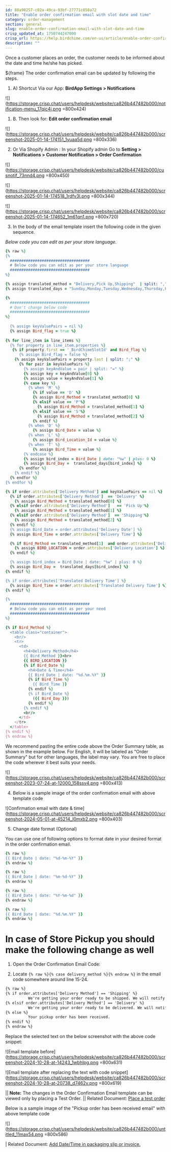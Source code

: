 ```yaml
---
id: 88a90257-c02a-49ca-93bf-27771c858a72
title: "Enable order confirmation email with slot date and time"
category: order-management
section: general
slug: enable-order-confirmation-email-with-slot-date-and-time
crisp_updated_at: 1750744247000
crisp_url: https://help.birdchime.com/en-us/article/enable-order-confirmation-email-with-slot-date-and-time-iju71t/
description: ""
---
```


Once a customer places an order, the customer needs to be informed about the date and time he/she has picked.

${frame}[](https://www.youtube.com/embed/rRfxDRGh_JA)
The order confirmation email can be updated by following the steps.

1. A) Shortcut Via our App: **BirdApp Settings > Notifications**

![](https://storage.crisp.chat/users/helpdesk/website/ca826b447482b000/notification-menu_17qic4j.png =800x424)

1. B. Then look for: **Edit order confirmation email**

![](https://storage.crisp.chat/users/helpdesk/website/ca826b447482b000/screenshot-2025-01-14-174151_1yuaa5d.png =800x336)

2. Or Via Shopify Admin : In your Shopify admin Go to **Setting > Notifications > Customer Notification > Order Confirmation**

![](https://storage.crisp.chat/users/helpdesk/website/ca826b447482b000/cusnotif_73nnd4.png =800x450)

![](https://storage.crisp.chat/users/helpdesk/website/ca826b447482b000/screenshot-2025-01-14-174518_1rdfv3l.png =800x344)

![](https://storage.crisp.chat/users/helpdesk/website/ca826b447482b000/screenshot-2025-01-14-174652_1m61qn1.png =800x720)

3. In the body of the email template insert the following code in the given sequence.

*Below code you can edit as per your store language.*
```ruby
{% raw %}
{% 
  ###################################
  # Below code you can edit as per your store language
  ###################################
%}

{% assign translated_method = "Delivery,Pick Up,Shipping"  | split: "," %}
{% assign translated_days = "Sunday,Monday,Tuesday,Wednesday,Thursday,Friday,Saturday"  | split: "," %}

{% 
  ###################################
  # Don't change below code
  ###################################
%}
  
  {% assign keyValuePairs = nil %}
  {% assign Bird_flag = true %}
        
{% for line_item in line_items %}
  {% for property in line_item.properties %}
   {% if property.first == '_BirdChimeSlotId' and Bird_flag %}
      {% assign Bird_flag = false %}  
    {% assign keyValuePairs = property.last | split: ";" %}
      {% for pair in keyValuePairs %}
        {% assign keyAndValue = pair | split: "=" %}
        {% assign key = keyAndValue[0] %}
        {% assign value = keyAndValue[1] %}
        {% case key %}
          {% when 'M' %}
            {% if value == 'D' %}
            {% assign Bird_Method = translated_method[0] %}
            {% elsif value == 'P'%}
              {% assign Bird_Method = translated_method[1] %}
            {% elsif value == 'S'%}
              {% assign Bird_Method = translated_method[2] %}
            {% endif %}
          {% when 'D' %}
            {% assign Bird_Date = value %}
          {% when 'L' %}
            {% assign Bird_Location_Id = value %}
          {% when 'T' %}
            {% assign Bird_Time = value %}
        {% endcase %}
        {% assign bird_index = Bird_Date | date: "%w" | plus: 0 %}
        {% assign Bird_Day =  translated_days[bird_index] %}
      {% endfor %}
    {% endif %}
  {% endfor %}
{% endfor %}

{% if order.attributes['Delivery Method'] and keyValuePairs == nil %}
  {% if order.attributes['Delivery Method']  == 'Delivery' %}
    {% assign Bird_Method = translated_method[0] %}
  {% elsif order.attributes['Delivery Method']   == 'Pick Up'%}
    {% assign Bird_Method = translated_method[1] %}
  {% elsif order.attributes['Delivery Method']  == 'Shipping'%}
    {% assign Bird_Method = translated_method[2] %}
  {% endif %}
  {% assign Bird_Date = order.attributes['Delivery Date'] %}
  {% assign Bird_Time = order.attributes['Delivery Time'] %} 

  {% if Bird_Method == translated_method[1]  and order.attributes['Delivery Location'] %}
    {% assign BIRD_LOCATION = order.attributes['Delivery Location'] %}
  {% endif %}

  {% assign bird_index = Bird_Date | date: "%w" | plus: 0 %}
  {% assign Bird_Day =  translated_days[bird_index] %}
{% endif %}

{% if order.attributes['Translated Delivery Time'] %}
  {% assign Bird_Time = order.attributes['Translated Delivery Time'] %} 
{% endif %}

{% 
  ###################################
  # Below code you can edit as per your need
  ###################################
%}

{% if Bird_Method %}
  <table class="container">
    <br/>
    <tr>
      <td>
        <h4>Delivery Method</h4>
        {{ Bird_Method }}<br>
        {{ BIRD_LOCATION }}
        {% if Bird_Date %}
          <h4>Date & Time</h4>
          {{ Bird_Date | date: "%d.%m.%Y" }}
          {% if Bird_Time %}
            {{ Bird_Time }}
          {% endif %}
          {% if Bird_Date %}
            ({{ Bird_Day }})
          {% endif %}
        {% endif %}
        <br/>
      </td>
    </tr>
  </table>
{% endif %}
{% endraw %}
```

We recommend pasting the entire code above the Order Summary table, as shown in the example below. For English, it will be labeled as "Order Summary" but for other languages, the label may vary. You are free to place the code wherever it best suits your needs.

![](https://storage.crisp.chat/users/helpdesk/website/ca826b447482b000/screenshot-2023-07-24-at-12000_158ssv4.png =800x413)

4. Below is a sample image of the order confirmation email with above template code

![Confirmation email with date & time](https://storage.crisp.chat/users/helpdesk/website/ca826b447482b000/screenshot-2024-05-01-at-45214_l0mxb2.png =800x403)

5. Change date format (Optional)

You can use one of following options to format date in your desired format in the order confirmation email.
```ruby
{% raw %}
{{ Bird_Date | date: "%d-%m-%Y" }}
{% endraw %}
```

```ruby
{% raw %}
{{ Bird_Date | date: "%m-%d-%Y" }}
{% endraw %}
```

```ruby
{% raw %}
{{ Bird_Date | date: "%Y-%m-%d" }}
{% endraw %}
```

```ruby
{% raw %}
{{ Bird_Date | date: "%d.%m.%Y" }}
{% endraw %}
```

# In case of Store Pickup you should make the following change as well

1. Open the Order Confirmation Email Code:

2. Locate `{% raw %}{% case delivery_method %}{% endraw %}`  in the email code somewhere around line 15-24.

```html
{% raw %}
{% if order.attributes['Delivery Method'] == 'Shipping' %}
          We're getting your order ready to be shipped. We will notify you when it has been sent.
{% elsif order.attributes['Delivery Method'] == 'Delivery' %}
          We're getting your order ready to be delivered. We will notify you when it has been sent.
{% else %}
          Your pickup order has been received.
{% endif %}
{% endraw %}
```

Replace the selected text on the below screenshot with the above code snippet:

![Email template before](https://storage.crisp.chat/users/helpdesk/website/ca826b447482b000/screenshot-2024-10-28-at-14243_1wbhlpg.png =800x631)

![Email template after replacing the text with code snippet](https://storage.crisp.chat/users/helpdesk/website/ca826b447482b000/screenshot-2024-10-28-at-20738_d7462v.png =800x619)

|| **Note:** The changes in the Order Confirmation Email template can be viewed only by placing a Test Order.
|| Related Document: [Place a test order](https://help.birdchime.com/en-us/article/place-a-test-order-13fhz0a/)

Below is a sample image of the "Pickup order has been received email" with above template code

![](https://storage.crisp.chat/users/helpdesk/website/ca826b447482b000/untitled_11max54.png =800x586)

| Related Document: [Add Date/Time in packaging slip or invoice.](https://help.birdchime.com/en-us/article/add-datetime-in-packaging-slip-or-invoice-m9smdk/)
